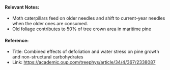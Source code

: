 #### Relevant Notes:
- Moth caterpillars feed on older needles and shift to current-year needles when the older ones are consumed. 
- Old foliage contributes to 50% of tree crown area in maritime pine
#### Reference:
- Title: Combined effects of defoliation and water stress on pine growth and non-structural carbohydrates
- Link: https://academic.oup.com/treephys/article/34/4/367/2338087

